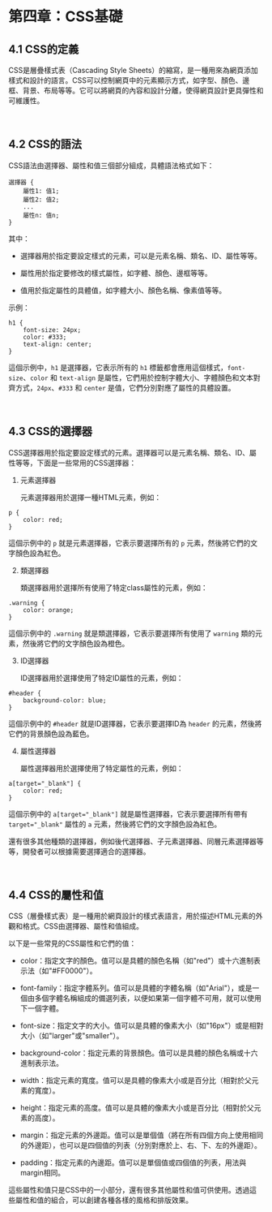# 第四章：CSS基礎

## 4.1 CSS的定義

CSS是層疊樣式表（Cascading Style Sheets）的縮寫，是一種用來為網頁添加樣式和設計的語言。CSS可以控制網頁中的元素顯示方式，如字型、顏色、邊框、背景、布局等等。它可以將網頁的內容和設計分離，使得網頁設計更具彈性和可維護性。

<br>

## 4.2 CSS的語法

CSS語法由選擇器、屬性和值三個部分組成，具體語法格式如下：

```
選擇器 {
    屬性1: 值1;
    屬性2: 值2;
    ...
    屬性n: 值n;
}
```
其中：

* 選擇器用於指定要設定樣式的元素，可以是元素名稱、類名、ID、屬性等等。

* 屬性用於指定要修改的樣式屬性，如字體、顏色、邊框等等。

* 值用於指定屬性的具體值，如字體大小、顏色名稱、像素值等等。

示例：
```
h1 {
    font-size: 24px;
    color: #333;
    text-align: center;
}
```
這個示例中，`h1` 是選擇器，它表示所有的 `h1` 標籤都會應用這個樣式，`font-size`、`color` 和 `text-align` 是屬性，它們用於控制字體大小、字體顏色和文本對齊方式，`24px`、`#333` 和 `center` 是值，它們分別對應了屬性的具體設置。

<br>

## 4.3 CSS的選擇器

CSS選擇器用於指定要設定樣式的元素。選擇器可以是元素名稱、類名、ID、屬性等等，下面是一些常用的CSS選擇器：

1. 元素選擇器

    元素選擇器用於選擇一種HTML元素，例如：

```
p {
    color: red;
}
```
這個示例中的 `p` 就是元素選擇器，它表示要選擇所有的 `p` 元素，然後將它們的文字顏色設為紅色。

2. 類選擇器

    類選擇器用於選擇所有使用了特定class屬性的元素，例如：

```
.warning {
    color: orange;
}
```
這個示例中的 `.warning` 就是類選擇器，它表示要選擇所有使用了 `warning` 類的元素，然後將它們的文字顏色設為橙色。

3. ID選擇器

    ID選擇器用於選擇使用了特定ID屬性的元素，例如：

```
#header {
    background-color: blue;
}
```
這個示例中的 `#header` 就是ID選擇器，它表示要選擇ID為 `header` 的元素，然後將它們的背景顏色設為藍色。

4. 屬性選擇器

    屬性選擇器用於選擇使用了特定屬性的元素，例如：

```
a[target="_blank"] {
    color: red;
}
```
這個示例中的 `a[target="_blank"]` 就是屬性選擇器，它表示要選擇所有帶有 `target="_blank"` 屬性的 `a` 元素，然後將它們的文字顏色設為紅色。

還有很多其他種類的選擇器，例如後代選擇器、子元素選擇器、同層元素選擇器等等，開發者可以根據需要選擇適合的選擇器。

<br>

## 4.4 CSS的屬性和值

CSS（層疊樣式表）是一種用於網頁設計的樣式表語言，用於描述HTML元素的外觀和格式。CSS由選擇器、屬性和值組成。

以下是一些常見的CSS屬性和它們的值：

* color：指定文字的顏色。值可以是具體的顏色名稱（如"red"）或十六進制表示法（如"#FF0000"）。

* font-family：指定字體系列。值可以是具體的字體名稱（如"Arial"），或是一個由多個字體名稱組成的備選列表，以便如果第一個字體不可用，就可以使用下一個字體。

* font-size：指定文字的大小。值可以是具體的像素大小（如"16px"）或是相對大小（如"larger"或"smaller"）。

* background-color：指定元素的背景顏色。值可以是具體的顏色名稱或十六進制表示法。

* width：指定元素的寬度。值可以是具體的像素大小或是百分比（相對於父元素的寬度）。

* height：指定元素的高度。值可以是具體的像素大小或是百分比（相對於父元素的高度）。

* margin：指定元素的外邊距。值可以是單個值（將在所有四個方向上使用相同的外邊距），也可以是四個值的列表（分別對應於上、右、下、左的外邊距）。

* padding：指定元素的內邊距。值可以是單個值或四個值的列表，用法與margin相同。

這些屬性和值只是CSS中的一小部分，還有很多其他屬性和值可供使用。透過這些屬性和值的組合，可以創建各種各樣的風格和排版效果。